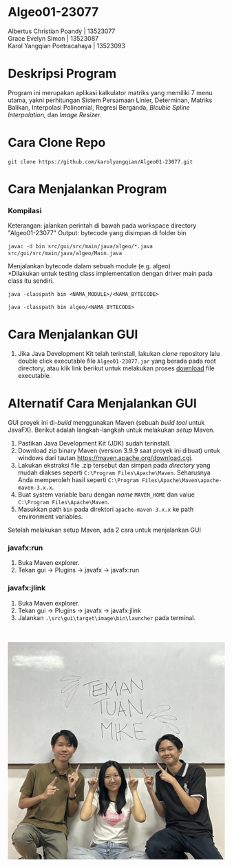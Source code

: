

# Algeo01-23077
Albertus Christian Poandy | 13523077 </br>
Grace Evelyn Simon | 13523087 </br>
Karol Yangqian Poetracahaya | 13523093

# Deskripsi Program
Program ini merupakan aplikasi kalkulator matriks yang memiliki 7 menu utama, yakni perhitungan Sistem Persamaan Linier, Determinan, Matriks Balikan, Interpolasi Polinomial, Regresi Berganda, *Bicubic Spline Interpolation*, dan *Image Resizer*.
# Cara Clone Repo

```
git clone https://github.com/karolyangqian/Algeo01-23077.git
```
# Cara Menjalankan Program
### Kompilasi
Keterangan: jalankan perintah di bawah pada workspace directory "Algeo01-23077"
Output: bytecode yang disimpan di folder bin
```
javac -d bin src/gui/src/main/java/algeo/*.java src/gui/src/main/java/algeo/Main.java
```

Menjalankan bytecode dalam sebuah module (e.g. algeo) </br>
*Dilakukan untuk testing class implementation dengan driver main pada class itu sendiri.
```
java -classpath bin <NAMA_MODULE>/<NAMA_BYTECODE>
```
```
java -classpath bin algeo/<NAMA_BYTECODE>
```

# Cara Menjalankan GUI
1. Jika Java Development Kit telah terinstall, lakukan *clone* repository lalu double click executable file `Algeo01-23077.jar` yang berada pada root directory, atau klik link berikut untuk melakukan proses [download](https://github.com/karolyangqian/Algeo01-23077/raw/refs/heads/main/Algeo01-23077.jar) file executable.


# Alternatif Cara Menjalankan GUI
GUI proyek ini di-*build* menggunakan Maven (sebuah *build tool* untuk JavaFX). Berikut adalah langkah-langkah untuk melakukan *setup* Maven.
1. Pastikan Java Development Kit (JDK) sudah terinstall.
2. Download zip binary Maven (version 3.9.9 saat proyek ini dibuat) untuk windows dari tautan https://maven.apache.org/download.cgi. 
3. Lakukan ekstraksi file .zip tersebut dan simpan pada *directory* yang mudah diakses seperti `C:\Program Files\Apache\Maven`. Seharusnya Anda memperoleh hasil seperti `C:\Program Files\Apache\Maven\apache-maven-3.x.x`.
4. Buat system variable baru dengan *name* `MAVEN_HOME` dan value `C:\Program Files\Apache\Maven`.
5. Masukkan path `bin` pada direktori `apache-maven-3.x.x` ke path environment variables. 

Setelah melakukan setup Maven, ada 2 cara untuk menjalankan GUI
### javafx:run
1. Buka Maven explorer.
2. Tekan gui -> Plugins -> javafx -> javafx:run
### javafx:jlink
1. Buka Maven explorer.
2. Tekan gui -> Plugins -> javafx -> javafx:jlink
3. Jalankan `.\src\gui\target\image\bin\launcher` pada terminal.

</br></br>
![alt text](icon.jpg)